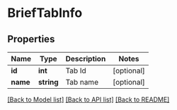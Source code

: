 # BriefTabInfo

## Properties
Name | Type | Description | Notes
------------ | ------------- | ------------- | -------------
**id** | **int** | Tab Id | [optional] 
**name** | **string** | Tab name | [optional] 

[[Back to Model list]](../../README.md#documentation-for-models) [[Back to API list]](../../README.md#documentation-for-api-endpoints) [[Back to README]](../../README.md)

